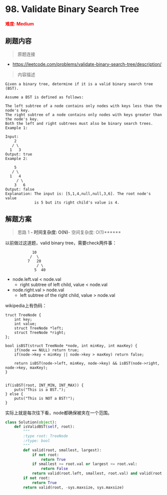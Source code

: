 # 98. Validate Binary Search Tree

**<font color=red>难度: Medium</font>**

## 刷题内容

> 原题连接

* https://leetcode.com/problems/validate-binary-search-tree/description/

> 内容描述

```
Given a binary tree, determine if it is a valid binary search tree (BST).

Assume a BST is defined as follows:

The left subtree of a node contains only nodes with keys less than the node's key.
The right subtree of a node contains only nodes with keys greater than the node's key.
Both the left and right subtrees must also be binary search trees.
Example 1:

Input:
    2
   / \
  1   3
Output: true
Example 2:

    5
   / \
  1   4
     / \
    3   6
Output: false
Explanation: The input is: [5,1,4,null,null,3,6]. The root node's value
             is 5 but its right child's value is 4.
```

## 解题方案

> 思路 1
******- 时间复杂度: O(N)******- 空间复杂度: O(1)******


以前做过这道题，valid binary tree，需要check两件事：


```
   			10
   		   /  \
   		  7   20
   		      / \ 
   		     5  40 
```


- node.left.val < node.val
	- right subtree of left child, value < node.val
- node.right.val > node.val
	- left subtree of the right child, value > node.val


wikipedia上有伪码：

```
truct TreeNode {
    int key;
    int value;
    struct TreeNode *left;
    struct TreeNode *right;
};

bool isBST(struct TreeNode *node, int minKey, int maxKey) {
    if(node == NULL) return true;
    if(node->key < minKey || node->key > maxKey) return false;
    
    return isBST(node->left, minKey, node->key) && isBST(node->right, node->key, maxKey);
}


if(isBST(root, INT_MIN, INT_MAX)) {
    puts("This is a BST.");
} else {
    puts("This is NOT a BST!");
}
```

实际上就是每次往下看，node都确保被夹在一个范围。


```python
class Solution(object):
    def isValidBST(self, root):
        """
        :type root: TreeNode
        :rtype: bool
        """
        def valid(root, smallest, largest):
            if not root:
                return True
            if smallest >= root.val or largest <= root.val:
                return False
            return valid(root.left, smallest, root.val) and valid(root.right, root.val, largest)
        if not root:
            return True
        return valid(root, -sys.maxsize, sys.maxsize)
```
